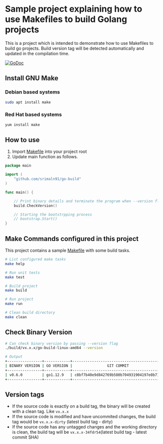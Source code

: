 # Sample project explaining how to use Makefiles to build Golang projects

This is a project which is intended to demonstrate how to use Makefiles to build go projects. Build version tag will be detected automatically and updated in the compilation time.

[![GoDoc](https://godoc.org/github.com/srimaln91/go-build?status.svg)](https://godoc.org/github.com/srimaln91/go-build)

## Install GNU Make

### Debian based systems

```bash
sudo apt install make
```

### Red Hat based systems

```bash
yum install make
```

## How to use

01. Import [Makefile](./Makefile) into your project root
02. Update main function as follows.

```go
package main

import (
    "github.com/srimaln91/go-build"
)

func main() {

    // Print binary details and terminate the program when --version flag provided.
    build.CheckVersion()

    // Starting the bootstrpping process
    // bootstrap.Start()
}

```

## Make Commands configured in this project

This project contains a sample [Makefile](./Makefile) with some build tasks.

```bash
# List configured make tasks
make help

# Run unit tests
make test

# Build project
make build

# Run project
make run

# Clean build directory
make clean
```

## Check Binary Version

```bash
# Can check binary version by passing --version flag
./build/vx.x.x/go-build-linux-amd64 --version
```

```bash
# Output
+----------------+------------+------------------------------------------+-------------+-------------------------+
| BINARY VERSION | GO VERSION |                GIT COMMIT                |   OS/ARCH   |          BUILT          |
+----------------+------------+------------------------------------------+-------------+-------------------------+
| v0.6.0         | go1.12.9   | c8bf7b40e9d842769b580b704931904197e0b713 | linux/amd64 | 2019-10-05-14:01:35-UTC |
+----------------+------------+------------------------------------------+-------------+-------------------------+
```

## Version tags

- If the source code is exactly on a build tag, the binary will be created with a clean tag. Like `vx.x.x`
- If the source code is modified and have uncommited changes, the build tag would be `vx.x.x-dirty` (latest build tag - dirty)
- If the source code has any untagged changes and the working directory is clean, the build tag will be `vx.x.x-34fdr54`(latest build tag - latest commit SHA)
